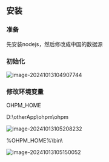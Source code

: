 ## 安装

### 准备

先安装nodejs，然后修改成中国的数据源

### 初始化

![image-20241013104907744](https://pub-b24cf0a8c1f14e9386435977aa464959.r2.dev/img/image-20241013104907744.png)

### 修改环境变量

OHPM_HOME

D:\otherApp\ohpm\ohpm

![image-20241013105208232](https://pub-b24cf0a8c1f14e9386435977aa464959.r2.dev/img/image-20241013105208232.png)

%OHPM_HOME%\bin\

![image-20241013105150052](C:\Users\xiong\AppData\Roaming\Typora\typora-user-images\image-20241013105150052.png)